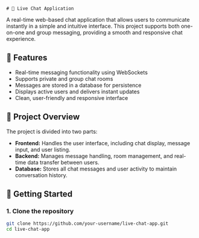 
                                                                             # 💬 Live Chat Application

A real-time web-based chat application that allows users to communicate instantly in a simple and intuitive interface. This project supports both one-on-one and group messaging, providing a smooth and responsive chat experience.

## 📌 Features

- Real-time messaging functionality using WebSockets
- Supports private and group chat rooms
- Messages are stored in a database for persistence
- Displays active users and delivers instant updates
- Clean, user-friendly and responsive interface

## 🧩 Project Overview

The project is divided into two parts:

- **Frontend:** Handles the user interface, including chat display, message input, and user listing.
- **Backend:** Manages message handling, room management, and real-time data transfer between users.
- **Database:** Stores all chat messages and user activity to maintain conversation history.

## 🚀 Getting Started

### 1. Clone the repository

```bash
git clone https://github.com/your-username/live-chat-app.git
cd live-chat-app
